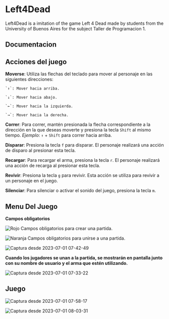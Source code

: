 # Left4Dead
Left4Dead is a imitation of the game Left 4 Dead made by students from the University of Buenos Aires for the subject Taller de Programacion 1.

## Documentacion

## Acciones del juego

**Moverse**: Utiliza las flechas del teclado para mover al personaje en las siguientes direcciones:
```
`↑`: Mover hacia arriba.

`↓`: Mover hacia abajo.

`←`: Mover hacia la izquierda.

`→`: Mover hacia la derecha.
```

**Correr**: Para correr, mantén presionada la flecha correspondiente a la dirección en la que deseas moverte y presiona la tecla `Shift` al mismo tiempo.
*Ejemplo*: `↑` + `Shift` para correr hacia arriba.

**Disparar**: Presiona la tecla `f` para disparar. El personaje realizará una acción de disparo al presionar esta tecla.

**Recargar**: Para recargar el arma, presiona la tecla `r`. El personaje realizará una acción de recarga al presionar esta tecla.

**Revivir**: Presiona la tecla `g` para revivir. Esta acción se utiliza para revivir a un personaje en el juego.

**Silenciar**: Para silenciar o activar el sonido del juego, presiona la tecla `m`.

## Menu Del Juego

**Campos obligatorios**

![Rojo](https://via.placeholder.com/15/FF0000/000000?text=+)  Campos obligatorios para crear una partida.

![Naranja](https://via.placeholder.com/15/FFA500/000000?text=+)   Campos obligatorios para unirse a una partida.

![Captura desde 2023-07-01 07-42-49](https://github.com/Left4DeadTaller1/Left4Dead/assets/83927746/788ddfe1-7da9-4040-b38e-daaa2eb62f8e)

**Cuando los jugadores se unan a la partida, se mostrarán en pantalla junto con su nombre de usuario y el arma que estén utilizando.**

![Captura desde 2023-07-01 07-33-22](https://github.com/Left4DeadTaller1/Left4Dead/assets/83927746/72e8016e-3e3c-49de-a75a-70288ff35fd9)

## Juego
![Captura desde 2023-07-01 07-58-17](https://github.com/Left4DeadTaller1/Left4Dead/assets/83927746/1067cb7c-10d4-4e88-b0e6-8516d1adcc50)

![Captura desde 2023-07-01 08-03-31](https://github.com/Left4DeadTaller1/Left4Dead/assets/83927746/13512fd5-827a-4c62-848a-1a5db7505050)
